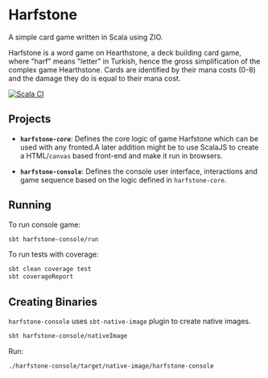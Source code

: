 # Harfstone

A simple card game written in Scala using ZIO.

Harfstone is a word game on Hearthstone, a deck building card game, where "harf" means "letter" in Turkish, hence the gross simplification of the complex game Hearthstone. Cards are identified by their mana costs (0-8) and the damage they do is equal to their mana cost.

[![Scala CI](https://github.com/ciuncan/harfstone/workflows/Scala%20CI/badge.svg)](https://github.com/ciuncan/harfstone/actions)

## Projects

- **`harfstone-core`**: Defines the core logic of game Harfstone which can be used with any fronted.A later addition might be to use ScalaJS to create a HTML/`canvas` based front-end and make it run in browsers.

- **`harfstone-console`**: Defines the console user interface, interactions and game sequence based on the logic defined in `harfstone-core`.

## Running

To run console game: 
```bash
sbt harfstone-console/run
```

To run tests with coverage:
```bash
sbt clean coverage test
sbt coverageReport
```

## Creating Binaries

`harfstone-console` uses `sbt-native-image` plugin to create native images.

```bash
sbt harfstone-console/nativeImage
```

Run:

```bash
./harfstone-console/target/native-image/harfstone-console
```
